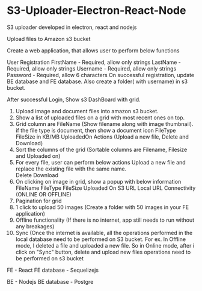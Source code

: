 # S3-Uploader-Electron-React-Node
S3 uploader developed in electron, react and nodejs

Upload files to Amazon s3 bucket

Create a web application, that allows user to perform below functions

User Registration 
FirstName - Required, allow only strings
LastName - Required, allow only strings
Username - Required, allow only strings
Password - Required, allow 6 characters
On successful registration, update BE database and FE database. Also create a folder( with username) in s3 bucket.

After successful Login, Show s3 DashBoard with grid.


1) Upload image and document files into amazon s3 bucket.
2) Show a list of uploaded files on a grid with most recent ones on top.
3) Grid column are 
FileName (Show filename along with image thumbnail). if the file type is document, then show a document icon
FileType
FileSize in KB/MB
UploadedOn
Actions (Upload a new file, Delete and Download)
4) Sort the columns of the grid (Sortable columns are Filename, Filesize and Uploaded on)
5) For every file, user can perform below actions
Upload a new file and replace the existing file with the same name.   
Delete
Download
6) On clicking on image in grid, show a popup with below information
FileName
FileType
FileSize
Uploaded On
S3 URL
Local URL
Connectivity (ONLINE OR OFFLINE)
7) Pagination for grid
8) 1 click to upload 50 images (Create a folder with 50 images in your FE application)
9) Offline functionality (If there is no internet, app still needs to run without any breakages)
10) Sync (Once the internet is available, all the operations performed in the local database need to be performed on S3 bucket. For ex. In Offline mode, I deleted a file and uploaded a new file. So in Online mode, after i click on "Sync" button, delete and upload new files operations need to be performed on s3 bucket

FE - React
FE database - Sequelizejs

BE - Nodejs
BE database - Postgre

